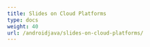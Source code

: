 ```yaml
---
title: Slides on Cloud Platforms
type: docs
weight: 40
url: /androidjava/slides-on-cloud-platforms/
---
```


